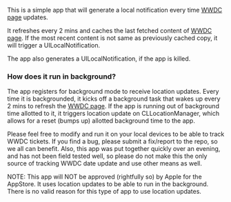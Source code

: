 This is a simple app that will generate a local notification every time [WWDC page](https://developer.apple.com/wwdc/) updates.

It refreshes every 2 mins and caches the last fetched content of [WWDC page](https://developer.apple.com/wwdc/). If the most recent content is not same as previously cached copy, it will trigger a UILocalNotification. 

The app also generates a UILocalNotification, if the app is killed.

<h3>How does it run in background?</h3>

The app registers for background mode to receive location updates. Every time it is backgrounded, it kicks off a background task that wakes up every 2 mins to refresh the [WWDC page](https://developer.apple.com/wwdc/). If the app is running out of background time allotted to it, it triggers location update on CLLocationManager, which allows for a reset (bumps up) allotted background time to the app.

Please feel free to modify and run it on your local devices to be able to track WWDC tickets. If you find a bug, please submit a fix/report to the repo, so we all can benefit. Also, this app was put together quickly over an evening, and has not been field tested well, so please do not make this the only source of tracking WWDC date update and use other means as well.

NOTE: This app will NOT be approved (rightfully so) by Apple for the AppStore. It uses location updates to be able to run in the background. There is no valid reason for this type of app to use location updates.
